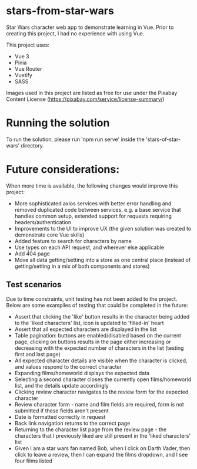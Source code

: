 # stars-from-star-wars
Star Wars character web app to demonstrate learning in Vue. Prior to creating this project, I had no experience with using Vue.

This project uses:
* Vue 3
* Pinia
* Vue Router
* Vuetify
* SASS

Images used in this project are listed as free for use under the Pixabay Content License (https://pixabay.com/service/license-summary/)

# Running the solution
To run the solution, please run 'npm run serve' inside the 'stars-of-star-wars' directory.

# Future considerations:
When more time is available, the following changes would improve this project:
* More sophisticated axios services with better error handling and removed duplicated code between services, e.g. a base service that handles common setup, extended support for requests requiring headers/authentication
* Improvements to the UI to improve UX (the given solution was created to demonstrate core Vue skills)
* Added feature to search for characters by name
* Use types on each API request, and wherever else applicable
* Add 404 page
* Move all data getting/setting into a store as one central place (instead of getting/setting in a mix of both components and stores)

## Test scenarios
Due to time constraints, unit testing has not been added to the project. 
Below are some examplles of testing that could be completed in the future:

* Assert that clicking the 'like' button results in the character being added to the 'liked characters' list, icon is updated to 'filled-in' heart
* Assert that all expected characters are displayed in the list
* Table pagination: buttons are enabled/disabled based on the current page, clicking on buttons results in the page either increasing or decreasing with the expected number of characters in the list (testing first and last page)
* All expected character details are visible when the character is clicked, and values respond to the correct character
* Expanding films/homeworld displays the expected data
* Selecting a second character closes the currently open films/homeworld list, and the details update accordingly
* Clicking review character navigates to the review form for the expected character
* Review character form - name and film fields are required, form is not submitted if these fields aren't present
* Date is formatted correctly in request
* Back link navigation returns to the correct page
* Returning to the character list page from the review page - the characters that I previously liked are still present in the 'liked characters' list
* Given I am a star wars fan named Bob, when I click on Darth Vader, then click to leave a review, then I can expand the films dropdown, and I see four films listed
